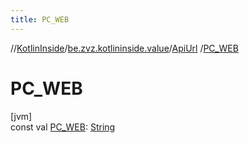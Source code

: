 ```yaml
---
title: PC_WEB
---
```

//[KotlinInside](../../../index.html)/[be.zvz.kotlininside.value](../index.html)/[ApiUrl](index.html)
/[PC_WEB](-p-c_-w-e-b.html)

# PC_WEB

[jvm]\
const val [PC_WEB](-p-c_-w-e-b.html): [String](https://kotlinlang.org/api/latest/jvm/stdlib/kotlin/-string/index.html)




